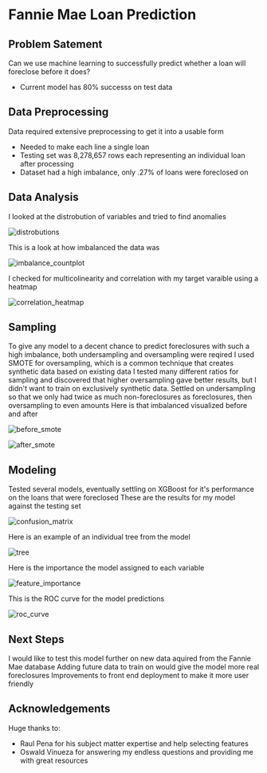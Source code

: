 # Fannie Mae Loan Prediction

## Problem Satement

Can we use machine learning to successfully predict whether a loan will foreclose before it does?
 * Current model has 80% successs on test data

## Data Preprocessing

Data required extensive preprocessing to get it into a usable form
 * Needed to make each line a single loan
 * Testing set was 8,278,657 rows each representing an individual loan after processing
 * Dataset had a high imbalance, only .27% of loans were foreclosed on

## Data Analysis

I looked at the distrobution of variables and tried to find anomalies

![distrobutions](https://user-images.githubusercontent.com/84877574/126810531-443b55d6-0b02-41d9-8a17-23e524c991b7.png)


This is a look at how imbalanced the data was

![imbalance_countplot](https://user-images.githubusercontent.com/84877574/126810405-bf91bc88-fce5-4753-b93a-92f56302526f.png)

I checked for multicolinearity and correlation with my target varaible using a heatmap

![correlation_heatmap](https://user-images.githubusercontent.com/84877574/126810977-8a56d028-698a-4d3e-a940-e0af0c2fb436.png)

## Sampling

To give any model to a decent chance to predict foreclosures with such a high imbalance, both undersampling and oversampling were reqired
I used SMOTE for oversampling, which is a common technique that creates synthetic data based on existing data
I tested many different ratios for sampling and discovered that higher oversampling gave better results, but I didn't want to train on exclusively synthetic data.
Settled on undersampling so that we only had twice as much non-foreclosures as foreclosures, then oversampling to even amounts
Here is that imbalanced visualized before and after

![before_smote](https://user-images.githubusercontent.com/84877574/126812784-d4d9dd49-1a93-44d7-a9cb-92b3be812d59.png)

![after_smote](https://user-images.githubusercontent.com/84877574/126812796-fe79184c-753a-4e81-b881-090907e12958.png)

## Modeling

Tested several models, eventually settling on XGBoost for it's performance on the loans that were foreclosed
These are the results for my model against the testing set

![confusion_matrix](https://user-images.githubusercontent.com/84877574/126816695-dc79601d-4738-4afd-8e42-ec3cc688cb3c.png)

Here is an example of an individual tree from the model

![tree](https://user-images.githubusercontent.com/84877574/126816626-432b495e-5668-4c23-9c35-a96538369e09.png)

Here is the importance the model assigned to each variable

![feature_importance](https://user-images.githubusercontent.com/84877574/126817036-1afe910a-fca8-481f-ad29-ecf520375d9b.png)

This is the ROC curve for the model predictions

![roc_curve](https://user-images.githubusercontent.com/84877574/126817081-15741b8f-2568-4fc8-81df-5cb230872f9e.png)

## Next Steps

I would like to test this model further on new data aquired from the Fannie Mae database
Adding future data to train on would give the model more real foreclosures
Improvements to front end deployment to make it more user friendly

## Acknowledgements

Huge thanks to:
 * Raul Pena for his subject matter expertise and help selecting features
 * Oswald Vinueza for answering my endless questions and providing me with great resources

